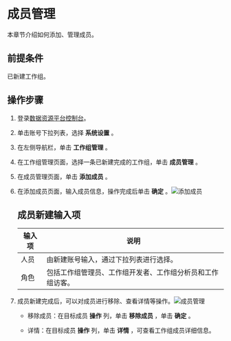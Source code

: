 成员管理 
=========================

本章节介绍如何添加、管理成员。

前提条件
----

已新建工作组。

操作步骤
----

1. 登录[数据资源平台控制台](https://dataq.console.aliyun.com)。

   

2. 单击账号下拉列表，选择 **系统设置** 。

   

3. 在左侧导航栏，单击 **工作组管理** 。

   

4. 在工作组管理页面，选择一条已新建完成的工作组，单击 **成员管理** 。

   

5. 在成员管理页面，单击 **添加成员** 。

   

6. 在添加成员页面，输入成员信息，操作完成后单击 **确定** 。![添加成员](https://static-aliyun-doc.oss-accelerate.aliyuncs.com/assets/img/zh-CN/2527160161/p217615.png)

   成员新建输入项 
   ----------------------------

   

   | 输入项 |              说明               |
   |-----|-------------------------------|
   | 人员  | 由新建账号输入，通过下拉列表进行选择。           |
   | 角色  | 包括工作组管理员、工作组开发者、工作组分析员和工作组访客。 |

   

7. 成员新建完成后，可以对成员进行移除、查看详情等操作。![成员管理](https://static-aliyun-doc.oss-accelerate.aliyuncs.com/assets/img/zh-CN/3527160161/p217616.png)

   * 移除成员：在目标成员 **操作** 列，单击 **移除成员** ，单击 **确定** 。
   
   * 详情：在目标成员 **操作** 列，单击 **详情** ，可查看工作组成员详细信息。
   

   



